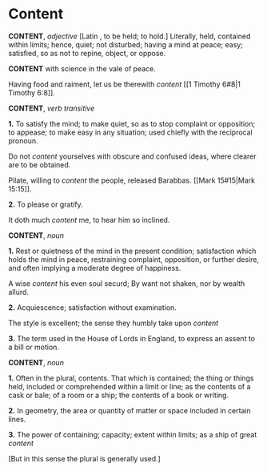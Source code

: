 # Content

**CONTENT**, _adjective_ \[Latin , to be held; to hold.\] Literally, held, contained within limits; hence, quiet; not disturbed; having a mind at peace; easy; satisfied, so as not to repine, object, or oppose.

**CONTENT** with science in the vale of peace.

Having food and raiment, let us be therewith _content_ [[1 Timothy 6#8|1 Timothy 6:8]].

**CONTENT**, _verb transitive_

**1.** To satisfy the mind; to make quiet, so as to stop complaint or opposition; to appease; to make easy in any situation; used chiefly with the reciprocal pronoun.

Do not _content_ yourselves with obscure and confused ideas, where clearer are to be obtained.

Pilate, willing to _content_ the people, released Barabbas. [[Mark 15#15|Mark 15:15]].

**2.** To please or gratify.

It doth much _content_ me, to hear him so inclined.

**CONTENT**, _noun_

**1.** Rest or quietness of the mind in the present condition; satisfaction which holds the mind in peace, restraining complaint, opposition, or further desire, and often implying a moderate degree of happiness.

A wise _content_ his even soul securd; By want not shaken, nor by wealth allurd.

**2.** Acquiescence; satisfaction without examination.

The style is excellent; the sense they humbly take upon _content_

**3.** The term used in the House of Lords in England, to express an assent to a bill or motion.

**CONTENT**, _noun_

**1.** Often in the plural, contents. That which is contained; the thing or things held, included or comprehended within a limit or line; as the contents of a cask or bale; of a room or a ship; the contents of a book or writing.

**2.** In geometry, the area or quantity of matter or space included in certain lines.

**3.** The power of containing; capacity; extent within limits; as a ship of great _content_

\[But in this sense the plural is generally used.\]